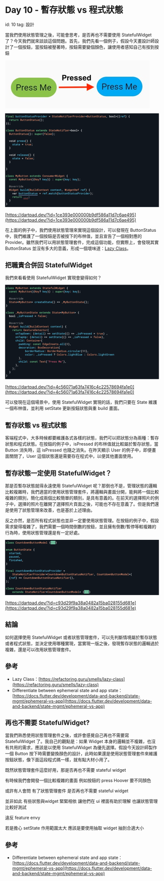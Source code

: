 # Day 10 - 暫存狀態 vs 程式狀態

id: 10
tag: 設計

當我們使用狀態管理之後，可能會思考，是否再也不需要使用 StatefulWidget 了？今天我們就來談談這個問題。首先，我們先看一個例子，假設今天畫設計師設計了一個按鈕，當按鈕被壓著時，按鈕需要變個顏色，讓使用者感知自己有按到按鈕

![it_img_10_1.jpg](Day%2010%20-%20%E6%9A%AB%E5%AD%98%E7%8B%80%E6%85%8B%20vs%20%E7%A8%8B%E5%BC%8F%E7%8B%80%E6%85%8B/it_img_10_1.jpg)

![截圖 2022-09-23 下午11.15.23.png](Day%2010%20-%20%E6%9A%AB%E5%AD%98%E7%8B%80%E6%85%8B%20vs%20%E7%A8%8B%E5%BC%8F%E7%8B%80%E6%85%8B/%25E6%2588%25AA%25E5%259C%2596_2022-09-23_%25E4%25B8%258B%25E5%258D%258811.15.23.png)

[https://dartpad.dev/?id=1ce393e000000b9df586a11d7c6ae495](https://dartpad.dev/?id=1ce393e000000b9df586a11d7c6ae495)

在上面的例子中，我們使用狀態管理來實現這個設計，可以發現在 ButtonStatus 中，我們維護了一個按鈕是否被按下的布林值，並且宣告了一個相對應的 Provider。雖然我們可以用狀態管理套件，完成這個功能，但實際上，會發現其實 ButtonStatus 並沒有多大的意義，形成一個壞味道：[Lazy Class](https://refactoring.guru/smells/lazy-class)。

## 把職責合併回 StatefulWidget

我們來看看使用 StatefulWidget 實現會變得如何？

![it_img_10_3.png](Day%2010%20-%20%E6%9A%AB%E5%AD%98%E7%8B%80%E6%85%8B%20vs%20%E7%A8%8B%E5%BC%8F%E7%8B%80%E6%85%8B/it_img_10_3.png)

[https://dartpad.dev/?id=4c56071a63fa7416c4c22578694fa1e0](https://dartpad.dev/?id=4c56071a63fa7416c4c22578694fa1e0)

可以發現在這個場景中，使用 StatefulWidget 實現的話，我們只要在 State 維護一個布林值，並利用 setState 更新按鈕狀態與重 build 畫面。

## 暫存狀態 vs 程式狀態

客端程式中，大多時候都要維護各式各樣的狀態，我們可以把狀態分為兩種：暫存狀態和程式狀態。在按鈕的例子中，isPressed 的布林值就比較屬於暫存狀態，當 Button 消失時，這 isPressed 也隨之消失。在昨天顯示 User 的例子中，即便畫面關閉了，User 這個狀態還是需要存在程式中，以便其他畫面使用。

## 暫存狀態一定使用 StatefulWidget？

那是否暫存狀態就得永遠使用 StatefulWidget 呢？那倒也不是，管理狀態的邏輯比較複雜時，我們適當的使用狀態管理套件，將邏輯與畫面分開，能夠將一個比較複雜的類別，簡化成兩個比較簡單的類別，是具有意義的。在前天的選擇照片的例子中，選擇的照片在離開了選擇照片頁面之後，可能也不存在意義了。但是我們還是使用了狀態管理來改善，也是基於上述理由。

反之亦然，是否所有程式狀態也並非一定要使用狀態管理。在按鈕的例子中，假設需求變得複雜了，我們需要一個時間倒數的按鈕，並且擁有倒數/暫停等較複雜的行為時，使用狀態管理還是有一定好處。

![it_img_10_4.png](Day%2010%20-%20%E6%9A%AB%E5%AD%98%E7%8B%80%E6%85%8B%20vs%20%E7%A8%8B%E5%BC%8F%E7%8B%80%E6%85%8B/it_img_10_4.png)

[https://dartpad.dev/?id=c93d29f9a38a0482a15ba028155d681e](https://dartpad.dev/?id=c93d29f9a38a0482a15ba028155d681e)

## 結論

如何選擇使用 StatefulWidget 或者狀態管理套件，可以先判斷情境屬於暫存狀態或者程式狀態，並決定使用哪種實現，當實現一版之後，發現暫存狀態的邏輯過於複雜，還是可以改用狀態管理套件。

## 參考

- Lazy Class：[https://refactoring.guru/smells/lazy-class](https://refactoring.guru/smells/lazy-class)
- Differentiate between ephemeral state and app state：[https://docs.flutter.dev/development/data-and-backend/state-mgmt/ephemeral-vs-app](https://docs.flutter.dev/development/data-and-backend/state-mgmt/ephemeral-vs-app)

## 再也不需要 StatefulWidget?

當我們熟悉使用狀態管理套件之後，或許會感覺自己再也不需要寫 StatefulWidget 了。我自己的觀點是：如果 Widget 本身的邏輯並不複雜，也沒有共用的需求，應該是以使用 StatefulWidget 為優先選擇。假設今天設計師製作一個 Button 按下時需要變換顏色的設計，此時如果還是使用狀態管理套件來維護按鈕狀態，像下面這段程式碼一樣，就有點大材小用了。

既然狀態管理套件這麼好用，那是否再也不需要 stateful widget

有時候我們會開發一個比較複雜的畫面 例如按鈕的 press Hoover 要不同顏色

或許有人會問 有了狀態管理套件 是否再也不需要 stateful widget

並非如此 有些狀態與widget 緊緊相依 讓他們在 ui 裡面有助於理解 也讓狀態管理比較好測試

違反 feature envy

若是擔心 setState 作用範圍太大 應該是要使用抽取 widget 抽到合適大小

## 參考

- Differentiate between ephemeral state and app state：[https://docs.flutter.dev/development/data-and-backend/state-mgmt/ephemeral-vs-app](https://docs.flutter.dev/development/data-and-backend/state-mgmt/ephemeral-vs-app)